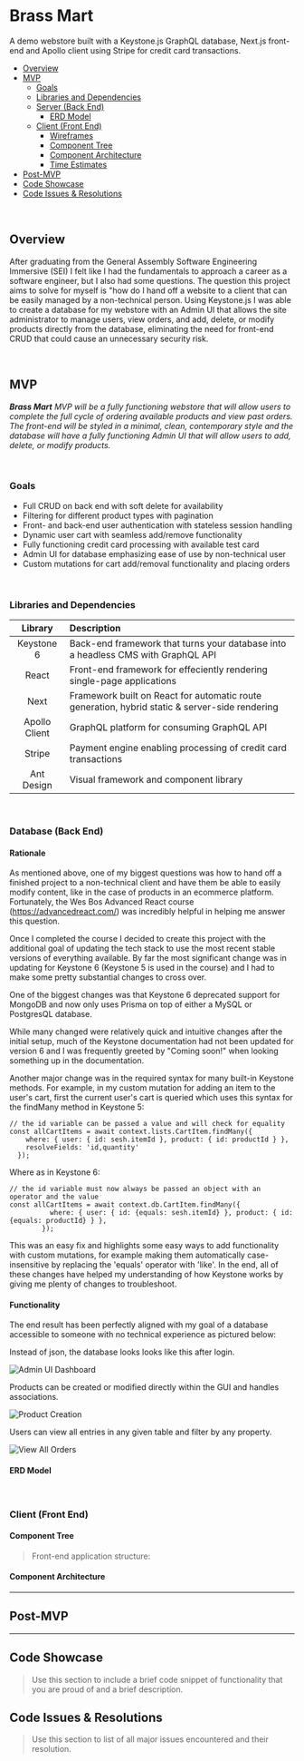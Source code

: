 # Brass Mart

A demo webstore built with a Keystone.js GraphQL database, Next.js front-end and Apollo client using Stripe for credit card transactions. 

- [Overview](#overview)
- [MVP](#mvp)
  - [Goals](#goals)
  - [Libraries and Dependencies](#libraries-and-dependencies)
  - [Server (Back End)](#server-back-end)
    - [ERD Model](#erd-model)
  - [Client (Front End)](#client-front-end)
    - [Wireframes](#wireframes)
    - [Component Tree](#component-tree)
    - [Component Architecture](#component-architecture)
    - [Time Estimates](#time-estimates)
- [Post-MVP](#post-mvp)
- [Code Showcase](#code-showcase)
- [Code Issues & Resolutions](#code-issues--resolutions)

<br>

## Overview

After graduating from the General Assembly Software Engineering Immersive (SEI) I felt like I had the fundamentals to approach a career as a software engineer, but I also had some questions. The question this project aims to solve for myself is "how do I hand off a website to a client that can be easily managed by a non-technical person. Using Keystone.js I was able to create a database for my webstore with an Admin UI that allows the site administrator to manage users, view orders, and add, delete, or modify products directly from the database, eliminating the need for front-end CRUD that could cause an unnecessary security risk.


<br>

## MVP

_**Brass Mart** MVP will be a fully functioning webstore that will allow users to complete the full cycle of ordering available products and view past orders. The front-end will be styled in a minimal, clean, contemporary style and the database will have a fully functioning Admin UI that will allow users to add, delete, or modify products._

<br>

### Goals

- Full CRUD on back end with soft delete for availability
- Filtering for different product types with pagination
- Front- and back-end user authentication with stateless session handling
- Dynamic user cart with seamless add/remove functionality
- Fully functioning credit card processing with available test card
- Admin UI for database emphasizing ease of use by non-technical user
- Custom mutations for cart add/removal functionality and placing orders

<br>

### Libraries and Dependencies

|     Library      | Description                                |
| :--------------: | :----------------------------------------- |
|   Keystone 6  | Back-end framework that turns your database into a headless CMS with GraphQL API |
|      React       | Front-end framework for effeciently rendering single-page applications|
|      Next      | Framework built on React for automatic route generation, hybrid static & server-side rendering |
|   Apollo Client | GraphQL platform for consuming GraphQL API |
| Stripe | Payment engine enabling processing of credit card transactions |
| Ant Design | Visual framework and component library |

<br>

### Database (Back End)

#### Rationale

As mentioned above, one of my biggest questions was how to hand off a finished project to a non-technical client and have them be able to easily modify content, like in the case of products in an ecommerce platform. Fortunately, the Wes Bos Advanced React course (https://advancedreact.com/) was incredibly helpful in helping me answer this question. 

Once I completed the course I decided to create this project with the additional goal of updating the tech stack to use the most recent stable versions of everything available. By far the most significant change was in updating for Keystone 6 (Keystone 5 is used in the course) and I had to make some pretty substantial changes to cross over.

One of the biggest changes was that Keystone 6 deprecated support for MongoDB and now only uses Prisma on top of either a MySQL or PostgresQL database. 

While many changed were relatively quick and intuitive changes after the initial setup, much of the Keystone documentation had not been updated for version 6 and I was frequently greeted by "Coming soon!" when looking something up in the documentation. 

Another major change was in the required syntax for many built-in Keystone methods. For example, in my custom mutation for adding an item to the user's cart, first the current user's cart is queried which uses this syntax for the findMany method in Keystone 5:

```
// the id variable can be passed a value and will check for equality
const allCartItems = await context.lists.CartItem.findMany({
    where: { user: { id: sesh.itemId }, product: { id: productId } },
    resolveFields: 'id,quantity'
  });

```

Where as in Keystone 6:

```
// the id variable must now always be passed an object with an operator and the value
const allCartItems = await context.db.CartItem.findMany({
          where: { user: { id: {equals: sesh.itemId} }, product: { id: {equals: productId} } },
        });

```

This was an easy fix and highlights some easy ways to add functionality with custom mutations, for example making them automatically case-insensitive by replacing the 'equals' operator with 'like'. In the end, all of these changes have helped my understanding of how Keystone works by giving me plenty of changes to troubleshoot.

#### Functionality

The end result has been perfectly aligned with my goal of a database accessible to someone with no technical experience as pictured below:

Instead of json, the database looks looks like this after login.

![Admin UI Dashboard](https://i.imgur.com/tY3bw8cl.png)

Products can be created or modified directly within the GUI and handles associations.

![Product Creation](https://i.imgur.com/h2FDhAhl.png)

Users can view all entries in any given table and filter by any property.

![View All Orders](https://i.imgur.com/8VdAGorl.png)
<br>

#### ERD Model


<br>

### Client (Front End)


#### Component Tree

>Front-end application structure:


#### Component Architecture




***

## Post-MVP



***

## Code Showcase

> Use this section to include a brief code snippet of functionality that you are proud of and a brief description.

## Code Issues & Resolutions

> Use this section to list of all major issues encountered and their resolution.
